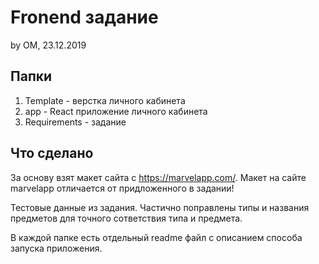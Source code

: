 # Fronend задание

by OM, 23.12.2019

## Папки
1. Template - верстка личного кабинета
1. app - React приложение личного кабинета
1. Requirements - задание

## Что сделано

За основу взят макет сайта с https://marvelapp.com/. Макет на сайте marvelapp отличается от придложенного в задании!

Тестовые данные из задания. Частично поправлены типы и названия предметов для точного сответствия типа и предмета.

В каждой папке есть отдельный readme файл с описанием способа запуска приложения.
